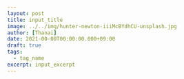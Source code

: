 ```yaml
---
layout: post
title: input_title
image: ../../img/hunter-newton-iiiMcBYdhCU-unsplash.jpg
author: [Thanai]
date: 2021-00-00T00:00:00.000+09:00
draft: true
tags:
  - tag_name
excerpt: input_excerpt
---
```

